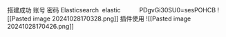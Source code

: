 搭建成功        账号              密码
Elasticsearch  elastic           PDgvGi30SU0=sesPOHCB
![[Pasted image 20241028170328.png]]
插件使用
![[Pasted image 20241028170426.png]]